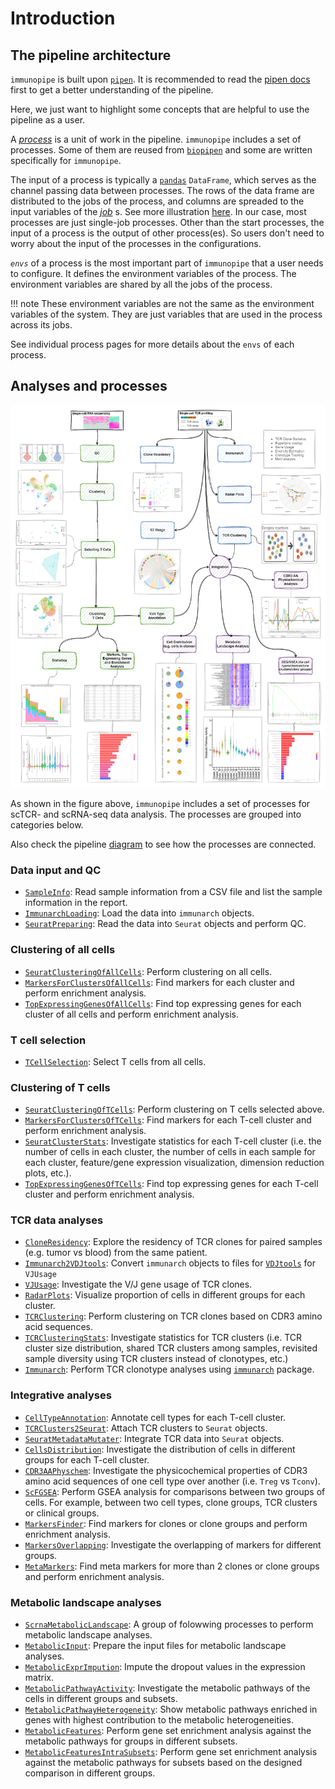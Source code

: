 # Introduction

## The pipeline architecture

`immunopipe` is built upon [`pipen`](https://github.com/pwwang/pipen). It is recommended to read the [pipen docs](https://pwwang.github.io/pipen) first to get a better understanding of the pipeline.

Here, we just want to highlight some concepts that are helpful to use the pipeline as a user.

A _[process](https://pwwang.github.io/pipen/defining-proc/)_ is a unit of work in the pipeline. `immunopipe` includes a set of processes. Some of them are reused from [`biopipen`](https://github.com/pwwang/biopipen) and some are written specifically for `immunopipe`.

The input of a process is typically a [`pandas`](https://pandas.pydata.org/) `DataFrame`, which serves as the channel passing data between processes. The rows of the data frame are distributed to the jobs of the process, and columns are spreaded to the input variables of the _[job](https://pwwang.github.io/pipen/api/pipen.job/#pipenjobjob)_ s. See more illustration [here](https://pwwang.github.io/pipen/channels/). In our case, most processes are just single-job processes. Other than the start processes, the input of a process is the output of other process(es). So users don't need to worry about the input of the processes in the configurations.

_`envs`_ of a process is the most important part of `immunopipe` that a user needs to configure. It defines the environment variables of the process. The environment variables are shared by all the jobs of the process.

!!! note
    These environment variables are not the same as the environment variables of the system. They are just variables that are used in the process across its jobs.

See individual process pages for more details about the `envs` of each process.

## Analyses and processes

![immunopipe](immunopipe.flowchart.png)

As shown in the figure above, `immunopipe` includes a set of processes for scTCR- and scRNA-seq data analysis. The processes are grouped into categories below.

Also check the pipeline [diagram](https://github.com/pwwang/immunopipe/blob/dev/docs/diagram.svg?raw=true) to see how the processes are connected.

### Data input and QC

- [`SampleInfo`](processes/SampleInfo.md): Read sample information from a CSV file and list the sample information in the report.
- [`ImmunarchLoading`](processes/ImmunarchLoading.md): Load the data into `immunarch` objects.
- [`SeuratPreparing`](processes/SeuratPreparing.md): Read the data into `Seurat` objects and perform QC.

### Clustering of all cells

- [`SeuratClusteringOfAllCells`](processes/SeuratClusteringOfAllCells.md): Perform clustering on all cells.
- [`MarkersForClustersOfAllCells`](processes/MarkersForClustersOfAllCells.md): Find markers for each cluster and perform enrichment analysis.
- [`TopExpressingGenesOfAllCells`](processes/TopExpressingGenesOfAllCells.md): Find top expressing genes for each cluster of all cells and perform enrichment analysis.

### T cell selection

- [`TCellSelection`](processes/TCellSelection.md): Select T cells from all cells.

### Clustering of T cells

- [`SeuratClusteringOfTCells`](processes/SeuratClusteringOfTCells.md): Perform clustering on T cells selected above.
- [`MarkersForClustersOfTCells`](processes/MarkersForClustersOfTCells.md): Find markers for each T-cell cluster and perform enrichment analysis.
- [`SeuratClusterStats`](processes/SeuratClusterStats.md): Investigate statistics for each T-cell cluster (i.e. the number of cells in each cluster, the number of cells in each sample for each cluster, feature/gene expression visualization, dimension reduction plots, etc.).
- [`TopExpressingGenesOfTCells`](processes/TopExpressingGenesOfTCells.md): Find top expressing genes for each T-cell cluster and perform enrichment analysis.

### TCR data analyses

- [`CloneResidency`](processes/CloneResidency.md): Explore the residency of TCR clones for paired samples (e.g. tumor vs blood) from the same patient.
- [`Immunarch2VDJtools`](processes/Immunarch2VDJtools.md): Convert `immunarch` objects to files for [`VDJtools`](https://vdjtools-doc.readthedocs.io/en/master/) for `VJUsage`
- [`VJUsage`](processes/VJUsage.md): Investigate the V/J gene usage of TCR clones.
- [`RadarPlots`](processes/RadarPlots.md): Visualize proportion of cells in different groups for each cluster.
- [`TCRClustering`](processes/TCRClustering.md): Perform clustering on TCR clones based on CDR3 amino acid sequences.
- [`TCRClusteringStats`](processes/TCRClusteringStats.md): Investigate statistics for TCR clusters (i.e. TCR cluster size distribution, shared TCR clusters among samples, revisited sample diversity using TCR clusters instead of clonotypes, etc.)
- [`Immunarch`](processes/Immunarch.md): Perform TCR clonotype analyses using [`immunarch`](https://immunarch.com/) package.

### Integrative analyses

- [`CellTypeAnnotation`](processes/CellTypeAnnotation.md): Annotate cell types for each T-cell cluster.
- [`TCRClusters2Seurat`](processes/TCRClusters2Seurat.md): Attach TCR clusters to `Seurat` objects.
- [`SeuratMetadataMutater`](processes/SeuratMetadataMutater.md): Integrate TCR data into `Seurat` objects.
- [`CellsDistribution`](processes/CellsDistribution.md): Investigate the distribution of cells in different groups for each T-cell cluster.<!-- - [`CloneHeterogeneity`](processes/CloneHeterogeneity.md): Investigate the heterogeneity of TCR clones in different groups for each T-cell cluster. -->
- [`CDR3AAPhyschem`](processes/CDR3AAPhyschem.md): Investigate the physicochemical properties of CDR3 amino acid sequences of one cell type over another (i.e. `Treg` vs `Tconv`).
- [`ScFGSEA`](processes/ScFGSEA.md): Perform GSEA analysis for comparisons between two groups of cells. For example, between two cell types, clone groups, TCR clusters or clinical groups.
- [`MarkersFinder`](processes/MarkersFinder.md): Find markers for clones or clone groups and perform enrichment analysis.
- [`MarkersOverlapping`](processes/MarkersOverlapping.md): Investigate the overlapping of markers for different groups.
- [`MetaMarkers`](processes/MetaMarkers.md): Find meta markers for more than 2 clones or clone groups and perform enrichment analysis.

### Metabolic landscape analyses

- [`ScrnaMetabolicLandscape`](processes/ScrnaMetabolicLandscape.md): A group of folowwing processes to perform metabolic landscape analyses.
- [`MetabolicInput`](processes/MetabolicInput.md): Prepare the input files for metabolic landscape analyses.
- [`MetabolicExprImpution`](processes/MetabolicExprImpution.md): Impute the dropout values in the expression matrix.
- [`MetabolicPathwayActivity`](processes/MetabolicPathwayActivity.md): Investigate the metabolic pathways of the cells in different groups and subsets.
- [`MetabolicPathwayHeterogeneity`](processes/MetabolicPathwayHeterogeneity.md): Show metabolic pathways enriched in genes with highest contribution to the metabolic heterogeneities.
- [`MetabolicFeatures`](processes/MetabolicFeatures.md): Perform gene set enrichment analysis against the metabolic pathways for groups in different subsets.
- [`MetabolicFeaturesIntraSubsets`](processes/MetabolicFeaturesIntraSubsets.md): Perform gene set enrichment analysis against the metabolic pathways for subsets based on the designed comparison in different groups.
